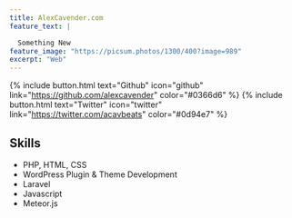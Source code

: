 ```yaml
---
title: AlexCavender.com
feature_text: |

  Something New
feature_image: "https://picsum.photos/1300/400?image=989"
excerpt: "Web"
---
```


{% include button.html text="Github" icon="github" link="https://github.com/alexcavender" color="#0366d6" %} {% include button.html text="Twitter" icon="twitter" link="https://twitter.com/acavbeats" color="#0d94e7" %}

## Skills

- PHP, HTML, CSS
- WordPress Plugin & Theme Development
- Laravel
- Javascript
- Meteor.js


